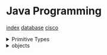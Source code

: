 
# Java Programming
[index](index.md)
[database](database.md)
[cisco](cisco.md)

<details> <summary>Primitive Types</summary>


Acronym | Value | Bytes
---------------|-------------|---|
| Be | Boolean | 1
| Careful | Char | 2
| Bears | Byte | 1
| Shouldn't | Short | 2
| Ingest | Int | 4
| Large | Long | 8
| Furry | Float | 4
| Dogs | Double | 8


</summary> </details>


<details> <summary>objects</summary>

- if an object isn't being pointed to by a reference like `new exampleObject()` it will be deleted. </br>

- if one object reference is set equal to another they will read from the same spot in ram. </br>

- if a reference is reassigned and the previous object has no reference, it will be deleted. </br>


</summary> </details>


